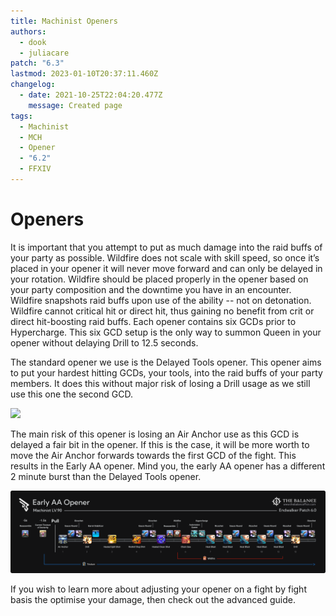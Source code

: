 ```yaml
---
title: Machinist Openers
authors:
  - dook
  - juliacare
patch: "6.3"
lastmod: 2023-01-10T20:37:11.460Z
changelog:
  - date: 2021-10-25T22:04:20.477Z
    message: Created page
tags:
  - Machinist
  - MCH
  - Opener
  - "6.2"
  - FFXIV
---
```

# Openers 

It is important that you attempt to put as much damage into the raid buffs of your party as possible. Wildfire does not scale with skill speed, so once it’s placed in your opener it will never move forward and can only be delayed in your rotation. Wildfire should be placed properly in the opener based on your party composition and the downtime you have in an encounter. Wildfire snapshots raid buffs upon use of the ability -- not on detonation. Wildfire cannot critical hit or direct hit, thus gaining no benefit from crit or direct hit-boosting raid buffs. Each opener contains six GCDs prior to Hypercharge. This six GCD setup is the only way to summon Queen in your opener without delaying Drill to 12.5 seconds.

The standard opener we use is the Delayed Tools opener. This opener aims to put your hardest hitting GCDs, your tools, into the raid buffs of your party members. It does this without major risk of losing a Drill usage as we still use this one the second GCD.

![](/img/jobs/mch/mch-rotation.png)

The main risk of this opener is losing an Air Anchor use as this GCD is delayed a fair bit in the opener. If this is the case, it will be more worth to move the Air Anchor forwards towards the first GCD of the fight. This results in the Early AA opener. Mind you, the early AA opener has a different 2 minute burst than the Delayed Tools opener.

![](/img/jobs/mch/early-aa-opener.png)

If you wish to learn more about adjusting your opener on a fight by fight basis the optimise your damage, then check out the advanced guide.